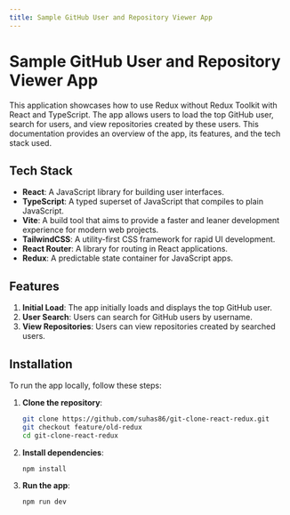 ```yaml
---
title: Sample GitHub User and Repository Viewer App
---
```


# Sample GitHub User and Repository Viewer App

This application showcases how to use Redux without Redux Toolkit with React and TypeScript. The app allows users to load the top GitHub user, search for users, and view repositories created by these users. This documentation provides an overview of the app, its features, and the tech stack used.

## Tech Stack

- **React**: A JavaScript library for building user interfaces.
- **TypeScript**: A typed superset of JavaScript that compiles to plain JavaScript.
- **Vite**: A build tool that aims to provide a faster and leaner development experience for modern web projects.
- **TailwindCSS**: A utility-first CSS framework for rapid UI development.
- **React Router**: A library for routing in React applications.
- **Redux**: A predictable state container for JavaScript apps.

## Features

1. **Initial Load**: The app initially loads and displays the top GitHub user.
2. **User Search**: Users can search for GitHub users by username.
3. **View Repositories**: Users can view repositories created by searched users.

## Installation

To run the app locally, follow these steps:

1. **Clone the repository**:

   ```bash
   git clone https://github.com/suhas86/git-clone-react-redux.git
   git checkout feature/old-redux
   cd git-clone-react-redux
   ```

2. **Install dependencies**:

   ```
   npm install
   ```

3. **Run the app**:

   ```
   npm run dev
   ```
